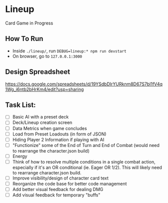 # Lineup
Card Game in Progress

## How To Run
+ Inside `./lineup/`, run `DEBUG=lineup:* npm run devstart`
+ On browser, go to `127.0.0.1:3000`

## Design Spreadsheet

https://docs.google.com/spreadsheets/d/19YSdbDIrYURknm8D67S7bl1fV4q1Wg_i6ntb2bHrKm4/edit?usp=sharing

## Task List:

- [ ] Basic AI with a preset deck
- [ ] Deck/Lineup creation screen
- [ ] Data Metrics when game concludes
- [ ] Load from Preset Loadouts (in form of JSON)
- [ ] Hiding Player 2 Information if playing with AI
- [ ] "Functionize" some of the End of Turn and End of Combat (would need to rearrange the character.json build)
- [ ] Energy
- [ ] Think of how to resolve multiple conditions in a single combat action, especially if it's an OR conditional (ie. Eager OR 1/2). This will likely need to rearrange character.json build.
- [ ] Improve visibility/design of character card text
- [ ] Reorganize the code base for better code management
- [ ] Add better visual feedback for dealing DMG
- [ ] Add visual feedback for temporary "buffs"
